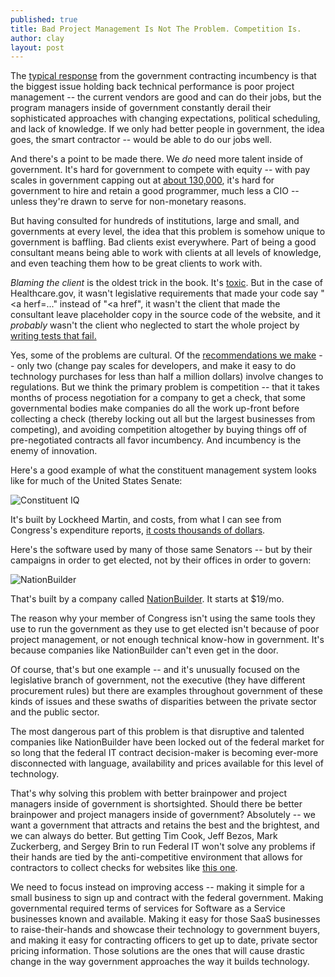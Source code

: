 ```yaml
---
published: true
title: Bad Project Management Is Not The Problem. Competition Is.
author: clay
layout: post
---
```



The [typical response](http://www.nytimes.com/2013/12/23/us/politics/in-tech-buying-us-still-stuck-in-last-century.html) from the government contracting incumbency is that the biggest issue holding back technical performance is poor project management -- the current vendors are good and can do their jobs, but the program managers inside of government constantly derail their sophisticated approaches with changing expectations, political scheduling, and lack of knowledge. If we only had better people in government, the idea goes, the smart contractor -- would be able to do our jobs well.

<!-- more -->

And there's a point to be made there. We *do* need more talent inside of government. It's hard for government to compete with equity -- with pay scales in government capping out at [about 130,000](https://www.opm.gov/policy-data-oversight/pay-leave/salaries-wages/salary-tables/14Tables/html/GS.aspx), it's hard for government to hire and retain a good programmer, much less a CIO -- unless they're drawn to serve for non-monetary reasons.

But having consulted for hundreds of institutions, large and small, and governments at every level, the idea that this problem is somehow unique to government is baffling. Bad clients exist everywhere. Part of being a good consultant means being able to work with clients at all levels of knowledge, and even teaching them how to be great clients to work with.

*Blaming the client* is the oldest trick in the book. It's [toxic](http://www.accidentalcreative.com/teams/toxic-dealing-with-a-culture-of-blame/). But in the case of Healthcare.gov, it wasn't legislative requirements that made your code say "&lt;a herf=..." instead of "&lt;a href", it wasn't the client that made the consultant leave placeholder copy in the source code of the website, and it *probably* wasn't the client who neglected to start the whole project by [writing tests that fail.](http://en.wikipedia.org/wiki/Test-driven_development)

Yes, some of the problems are cultural. Of the [recommendations we make](http://www.youtube.com/watch?v=VLkF0-8t60c&feature=youtu.be) -- only two (change pay scales for developers, and make it easy to do technology purchases for less than half a million dollars) involve changes to regulations. But we think the primary problem is competition -- that it takes months of process negotiation for a company to get a check, that some governmental bodies make companies do all the work up-front before collecting a check (thereby locking out all but the largest businesses from competing), and avoiding competition altogether by buying things off of pre-negotiated contracts all favor incumbency. And incumbency is the enemy of innovation.

Here's a good example of what the constituent management system looks like for much of the United States Senate:

![Constituent IQ](http://198.109.173.111/newemployee/images/clip_image011.jpg)

It's built by Lockheed Martin, and costs, from what I can see from Congress's expenditure reports, [it costs thousands of dollars](http://sunlightfoundation.com/tools/expenditures/).

Here's the software used by many of those same Senators -- but by their campaigns in order to get elected, not by their offices in order to govern:

![NationBuilder](http://f.cl.ly/items/3b2y1F3w3Z0K0l2w052s/NationBuilder%20people%20database%202014-01-08%2011-37-23.jpg)

That's built by a company called [NationBuilder](http://nationbuilder.com). It starts at $19/mo.

The reason why your member of Congress isn't using the same tools they use to run the government as they use to get elected isn't because of poor project management, or not enough technical know-how in government. It's because companies like NationBuilder can't even get in the door.

Of course, that's but one example -- and it's unusually focused on the legislative branch of government, not the executive (they have different procurement rules) but there are examples throughout government of these kinds of issues and these swaths of disparities between the private sector and the public sector.

The most dangerous part of this problem is that disruptive and talented companies like NationBuilder have been locked out of the federal market for so long that the federal IT contract decision-maker is becoming ever-more disconnected with language, availability and prices available for this level of technology.

That's why solving this problem with better brainpower and project managers inside of government is shortsighted. Should there be better brainpower and project managers inside of government? Absolutely -- we want a government that attracts and retains the best and the brightest, and we can always do better.  But getting Tim Cook, Jeff Bezos, Mark Zuckerberg, and Sergey Brin to run Federal IT won't solve any problems if their hands are tied by the anti-competitive environment that allows for contractors to collect checks for websites like [this one](http://dsbs.sba.gov).

We need to focus instead on improving access -- making it simple for a small business to sign up and contract with the federal government. Making governmental required terms of services for Software as a Service businesses known and available. Making it easy for those SaaS businesses to raise-their-hands and showcase their technology to government buyers, and making it easy for contracting officers to get up to date, private sector pricing information. Those solutions are the ones that will cause drastic change in the way government approaches the way it builds technology.


